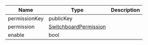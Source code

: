 | Name          | Type                                                             | Description |
| ------------- | ---------------------------------------------------------------- | ----------- |
| permissionKey | publicKey                                                        |             |
| permission    | [SwitchboardPermission](/solana/idl/types/switchboardpermission) |             |
| enable        | bool                                                             |             |
